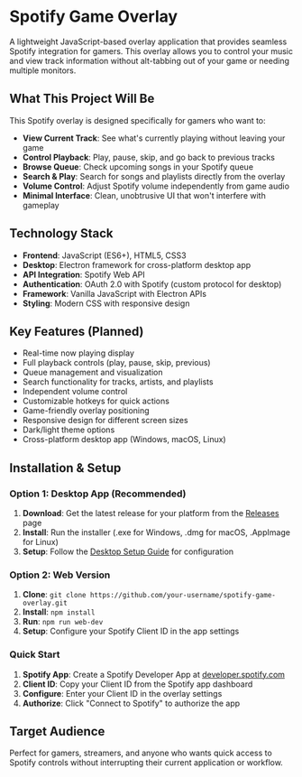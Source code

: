 # Spotify Game Overlay

A lightweight JavaScript-based overlay application that provides seamless Spotify integration for gamers. This overlay allows you to control your music and view track information without alt-tabbing out of your game or needing multiple monitors.

## What This Project Will Be

This Spotify overlay is designed specifically for gamers who want to:
- **View Current Track**: See what's currently playing without leaving your game
- **Control Playback**: Play, pause, skip, and go back to previous tracks
- **Browse Queue**: Check upcoming songs in your Spotify queue
- **Search & Play**: Search for songs and playlists directly from the overlay
- **Volume Control**: Adjust Spotify volume independently from game audio
- **Minimal Interface**: Clean, unobtrusive UI that won't interfere with gameplay

## Technology Stack

- **Frontend**: JavaScript (ES6+), HTML5, CSS3
- **Desktop**: Electron framework for cross-platform desktop app
- **API Integration**: Spotify Web API
- **Authentication**: OAuth 2.0 with Spotify (custom protocol for desktop)
- **Framework**: Vanilla JavaScript with Electron APIs
- **Styling**: Modern CSS with responsive design

## Key Features (Planned)

- Real-time now playing display
- Full playback controls (play, pause, skip, previous)
- Queue management and visualization
- Search functionality for tracks, artists, and playlists
- Independent volume control
- Customizable hotkeys for quick actions
- Game-friendly overlay positioning
- Responsive design for different screen sizes
- Dark/light theme options
- Cross-platform desktop app (Windows, macOS, Linux)

## Installation & Setup

### Option 1: Desktop App (Recommended)

1. **Download**: Get the latest release for your platform from the [Releases](../../releases) page
2. **Install**: Run the installer (.exe for Windows, .dmg for macOS, .AppImage for Linux)
3. **Setup**: Follow the [Desktop Setup Guide](DESKTOP.md) for configuration

### Option 2: Web Version

1. **Clone**: `git clone https://github.com/your-username/spotify-game-overlay.git`
2. **Install**: `npm install`
3. **Run**: `npm run web-dev`
4. **Setup**: Configure your Spotify Client ID in the app settings

### Quick Start

1. **Spotify App**: Create a Spotify Developer App at [developer.spotify.com](https://developer.spotify.com/dashboard)
2. **Client ID**: Copy your Client ID from the Spotify app dashboard
3. **Configure**: Enter your Client ID in the overlay settings
4. **Authorize**: Click "Connect to Spotify" to authorize the app

## Target Audience

Perfect for gamers, streamers, and anyone who wants quick access to Spotify controls without interrupting their current application or workflow.
